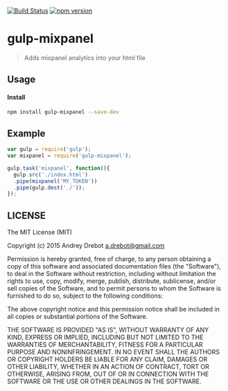 [![Build Status](https://travis-ci.org/andreydrebot/gulp-mixpanel.svg?branch=master)](https://travis-ci.org/andreydrebot/gulp-mixpanel) [![npm version](https://badge.fury.io/js/gulp-mixpanel.svg)](http://badge.fury.io/js/gulp-mixpanel)

# gulp-mixpanel
> Adds mixpanel analytics into your html file

## Usage


#### Install

```bash
npm install gulp-mixpanel --save-dev
```

## Example

```js
var gulp = require('gulp');
var mixpanel = require('gulp-mixpanel');

gulp.task('mixpanel', function(){
  gulp.src('./index.html')
  .pipe(mixpanel('MY_TOKEN'))
  .pipe(gulp.dest('./'));
});
```

## LICENSE

The MIT License (MIT)

Copyright (c) 2015 Andrey Drebot <a.drebot@gmail.com>

Permission is hereby granted, free of charge, to any person obtaining a copy
of this software and associated documentation files (the "Software"), to deal
in the Software without restriction, including without limitation the rights
to use, copy, modify, merge, publish, distribute, sublicense, and/or sell
copies of the Software, and to permit persons to whom the Software is
furnished to do so, subject to the following conditions:

The above copyright notice and this permission notice shall be included in all
copies or substantial portions of the Software.

THE SOFTWARE IS PROVIDED "AS IS", WITHOUT WARRANTY OF ANY KIND, EXPRESS OR
IMPLIED, INCLUDING BUT NOT LIMITED TO THE WARRANTIES OF MERCHANTABILITY,
FITNESS FOR A PARTICULAR PURPOSE AND NONINFRINGEMENT. IN NO EVENT SHALL THE
AUTHORS OR COPYRIGHT HOLDERS BE LIABLE FOR ANY CLAIM, DAMAGES OR OTHER
LIABILITY, WHETHER IN AN ACTION OF CONTRACT, TORT OR OTHERWISE, ARISING FROM,
OUT OF OR IN CONNECTION WITH THE SOFTWARE OR THE USE OR OTHER DEALINGS IN THE
SOFTWARE.
